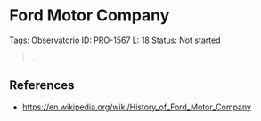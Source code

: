 # Ford Motor Company

Tags: Observatorio
ID: PRO-1567
L: 18
Status: Not started

> …
> 

## References

- https://en.wikipedia.org/wiki/History_of_Ford_Motor_Company